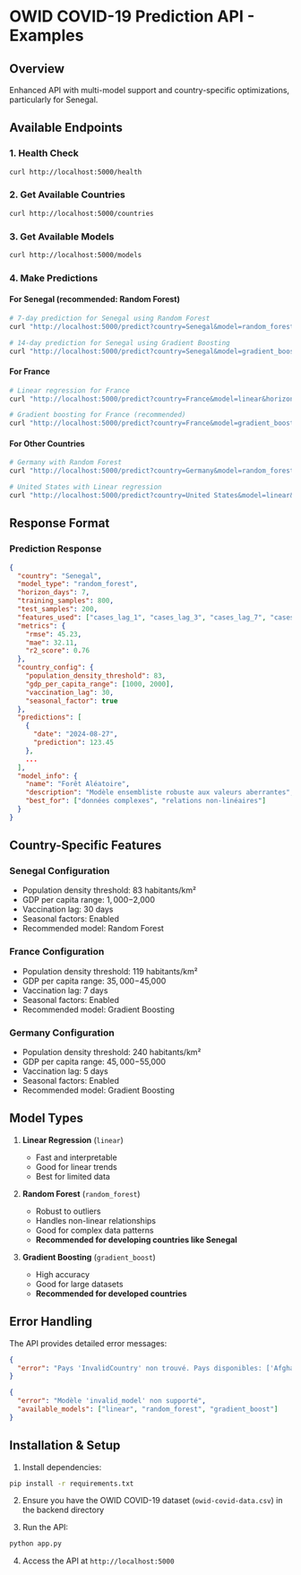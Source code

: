 # OWID COVID-19 Prediction API - Examples

## Overview
Enhanced API with multi-model support and country-specific optimizations, particularly for Senegal.

## Available Endpoints

### 1. Health Check
```bash
curl http://localhost:5000/health
```

### 2. Get Available Countries
```bash
curl http://localhost:5000/countries
```

### 3. Get Available Models
```bash
curl http://localhost:5000/models
```

### 4. Make Predictions

#### For Senegal (recommended: Random Forest)
```bash
# 7-day prediction for Senegal using Random Forest
curl "http://localhost:5000/predict?country=Senegal&model=random_forest&horizon=7"

# 14-day prediction for Senegal using Gradient Boosting
curl "http://localhost:5000/predict?country=Senegal&model=gradient_boost&horizon=14"
```

#### For France
```bash
# Linear regression for France
curl "http://localhost:5000/predict?country=France&model=linear&horizon=10"

# Gradient boosting for France (recommended)
curl "http://localhost:5000/predict?country=France&model=gradient_boost&horizon=14"
```

#### For Other Countries
```bash
# Germany with Random Forest
curl "http://localhost:5000/predict?country=Germany&model=random_forest&horizon=7"

# United States with Linear regression
curl "http://localhost:5000/predict?country=United States&model=linear&horizon=14"
```

## Response Format

### Prediction Response
```json
{
  "country": "Senegal",
  "model_type": "random_forest",
  "horizon_days": 7,
  "training_samples": 800,
  "test_samples": 200,
  "features_used": ["cases_lag_1", "cases_lag_3", "cases_lag_7", "cases_lag_14", "deaths_lag_1", "deaths_lag_7", "seasonal_sin", "seasonal_cos"],
  "metrics": {
    "rmse": 45.23,
    "mae": 32.11,
    "r2_score": 0.76
  },
  "country_config": {
    "population_density_threshold": 83,
    "gdp_per_capita_range": [1000, 2000],
    "vaccination_lag": 30,
    "seasonal_factor": true
  },
  "predictions": [
    {
      "date": "2024-08-27",
      "prediction": 123.45
    },
    ...
  ],
  "model_info": {
    "name": "Forêt Aléatoire",
    "description": "Modèle ensembliste robuste aux valeurs aberrantes",
    "best_for": ["données complexes", "relations non-linéaires"]
  }
}
```

## Country-Specific Features

### Senegal Configuration
- Population density threshold: 83 habitants/km²
- GDP per capita range: $1,000-$2,000
- Vaccination lag: 30 days
- Seasonal factors: Enabled
- Recommended model: Random Forest

### France Configuration  
- Population density threshold: 119 habitants/km²
- GDP per capita range: $35,000-$45,000
- Vaccination lag: 7 days
- Seasonal factors: Enabled
- Recommended model: Gradient Boosting

### Germany Configuration
- Population density threshold: 240 habitants/km²
- GDP per capita range: $45,000-$55,000  
- Vaccination lag: 5 days
- Seasonal factors: Enabled
- Recommended model: Gradient Boosting

## Model Types

1. **Linear Regression** (`linear`)
   - Fast and interpretable
   - Good for linear trends
   - Best for limited data

2. **Random Forest** (`random_forest`)
   - Robust to outliers
   - Handles non-linear relationships
   - Good for complex data patterns
   - **Recommended for developing countries like Senegal**

3. **Gradient Boosting** (`gradient_boost`)
   - High accuracy
   - Good for large datasets
   - **Recommended for developed countries**

## Error Handling

The API provides detailed error messages:

```json
{
  "error": "Pays 'InvalidCountry' non trouvé. Pays disponibles: ['Afghanistan', 'Albania', ...]"
}
```

```json
{
  "error": "Modèle 'invalid_model' non supporté",
  "available_models": ["linear", "random_forest", "gradient_boost"]
}
```

## Installation & Setup

1. Install dependencies:
```bash
pip install -r requirements.txt
```

2. Ensure you have the OWID COVID-19 dataset (`owid-covid-data.csv`) in the backend directory

3. Run the API:
```bash
python app.py
```

4. Access the API at `http://localhost:5000`